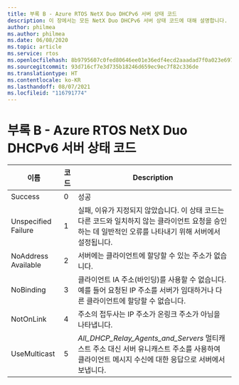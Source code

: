 ```yaml
---
title: 부록 B - Azure RTOS NetX Duo DHCPv6 서버 상태 코드
description: 이 장에서는 모든 NetX Duo DHCPv6 서버 상태 코드에 대해 설명합니다.
author: philmea
ms.author: philmea
ms.date: 06/08/2020
ms.topic: article
ms.service: rtos
ms.openlocfilehash: 8b9795607c0fed80646ee01e36edf4ecd2aaadad7f0a023e6979e123b81e1660
ms.sourcegitcommit: 93d716cf7e3d735b18246d659ec9ec7f82c336de
ms.translationtype: HT
ms.contentlocale: ko-KR
ms.lasthandoff: 08/07/2021
ms.locfileid: "116791774"
---
```

# <a name="appendix-b---azure-rtos-netx-duo-dhcpv6-server-status-codes"></a>부록 B - Azure RTOS NetX Duo DHCPv6 서버 상태 코드

| 이름              | 코드            | Description |
| ------------------- | ------------------- | --------------- |
| Success | 0 | 성공 |
| Unspecified Failure | 1 | 실패, 이유가 지정되지 않았습니다. 이 상태 코드는 다른 코드와 일치하지 않는 클라이언트 요청을 승인하는 데 일반적인 오류를 나타내기 위해 서버에서 설정됩니다. |
| NoAddress Available | 2 | 서버에는 클라이언트에 할당할 수 있는 주소가 없습니다. |
| NoBinding | 3 | 클라이언트 IA 주소(바인딩)를 사용할 수 없습니다. 예를 들어 요청된 IP 주소를 서버가 임대하거나 다른 클라이언트에 할당할 수 없습니다. |
| NotOnLink | 4 | 주소의 접두사는 IP 주소가 온링크 주소가 아님을 나타냅니다. |
| UseMulticast | 5 | *All_DHCP_Relay_Agents_and_Servers* 멀티캐스트 주소 대신 서버 유니캐스트 주소를 사용하여 클라이언트 메시지 수신에 대한 응답으로 서버에서 보냅니다. |